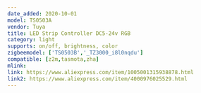 ```yaml
---
date_added: 2020-10-01
model: TS0503A
vendor: Tuya
title: LED Strip Controller DC5-24v RGB  
category: light
supports: on/off, brightness, color
zigbeemodel: ['TS0503B','_TZ3000_i8l0nqdu']
compatible: [z2m,tasmota,zha]
mlink: 
link: https://www.aliexpress.com/item/1005001315938878.html
link2: https://www.aliexpress.com/item/4000976025529.html
---
```

